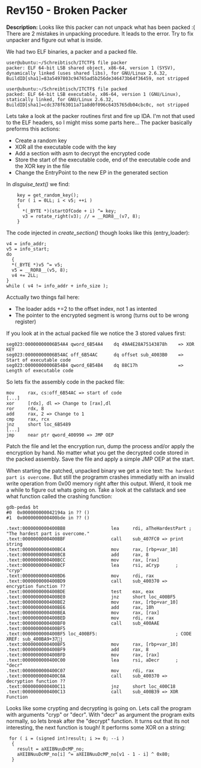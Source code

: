 # Rev150 - Broken Packer

**Description:** Looks like this packer can not unpack what has been packed :( There are 2 mistakes in unpacking procedure. It leads to the error. Try to fix unpacker and figure out what is inside.

We had two ELF binaries, a packer and a packed file.
```
user@ubuntu:~/Schreibtisch/ITCTF$ file packer
packer: ELF 64-bit LSB shared object, x86-64, version 1 (SYSV), dynamically linked (uses shared libs), for GNU/Linux 2.6.32, BuildID[sha1]=83a5497803c94765ad5b256de346473b64f36459, not stripped

user@ubuntu:~/Schreibtisch/ITCTF$ file packed
packed: ELF 64-bit LSB executable, x86-64, version 1 (GNU/Linux), statically linked, for GNU/Linux 2.6.32, BuildID[sha1]=cdc378f63011a71a8d0f096c6435765db04cbc0c, not stripped
```
Lets take a look at the packer routines first and fire up IDA. I'm not that used to the ELF headers, so I might miss some parts here... The packer basically preforms this actions:
 * Create a random key
 * XOR all the executable code with the key
 * Add a section with asm to decrypt the encrypted code
 * Store the start of the executable code, end of the executable code and the XOR key in the file
 * Change the EntryPoint to the new EP in the generated section 

In *disguise_text()* we find:
```
    key = get_random_key();
    for ( i = 0LL; i < v5; ++i )
    {
      *(_BYTE *)(startOfCode + i) ^= key;
      v3 = rotate_right(v3); // = __ROR8__(v7, 8);
    }
```
The code injected in *create_section()* though looks like this (entry_loader):
```
v4 = info_addr;
v5 = info_start;
do
  {
  *(_BYTE *)v5 ^= v5;
  v5 = __ROR8__(v5, 8);
  v4 += 2LL;
}
while ( v4 != info_addr + info_size );
```
Acctually two things fail here:
 * The loader adds +=2 to the offset index, not 1 as intented
 * The pointer to the encrypted segment is wrong (turns out to be wrong register)

If you look at in the actual packed file we notice the 3 stored values first:
```
seg023:00000000006B54A4 qword_6B54A4    dq 49A4E28A75143878h    => XOR KEY
seg023:00000000006B54AC off_6B54AC      dq offset sub_4003B0    => Start of executable code
seg023:00000000006B54B4 qword_6B54B4    dq 88C17h               => Length of executable code
```
So lets fix the assembly code in the packed file:
```
mov     rax, cs:off_6B54AC => start of code
[...]
xor     [rdx], dl => Change to [rax],dl
ror     rdx, 8
add     rax, 2 => Change to 1
cmp     rax, rcx
jnz     short loc_6B5489
[...]
jmp     near ptr qword_400990 => JMP OEP
```
Patch the file and let the encryption run, dump the process and/or apply the encryption by hand. No matter what you get the decrypted code stored in the packed assembly. Save the file and apply a simple JMP OEP at the start.

When starting the patched, unpacked binary we get a nice text:
```The hardest part is overcome.```
But still the programm crashes immediatly with an invalid write operation from 0x00 memory right after this output. Wierd, it took me a while to figure out whats going on. Take a look at the callstack and see what function called the crashing function:
```
gdb-peda$ bt
#0  0x000000000042194a in ?? ()
#1  0x0000000000400bde in ?? ()
```
```
.text:0000000000400BB8                 lea     rdi, aTheHardestPart ; "The hardest part is overcome."
.text:0000000000400BBF                 call    sub_407FC0 => print string
.text:0000000000400BC4                 mov     rax, [rbp+var_10]
.text:0000000000400BC8                 add     rax, 8
.text:0000000000400BCC                 mov     rax, [rax]
.text:0000000000400BCF                 lea     rsi, aCryp      ; "cryp"
.text:0000000000400BD6                 mov     rdi, rax
.text:0000000000400BD9                 call    sub_400370 => encryption function ??
.text:0000000000400BDE                 test    eax, eax
.text:0000000000400BE0                 jnz     short loc_400BF5
.text:0000000000400BE2                 mov     rax, [rbp+var_10]
.text:0000000000400BE6                 add     rax, 10h
.text:0000000000400BEA                 mov     rax, [rax]
.text:0000000000400BED                 mov     rdi, rax
.text:0000000000400BF0                 call    sub_400AAE
.text:0000000000400BF5
.text:0000000000400BF5 loc_400BF5:                             ; CODE XREF: sub_400BA9+37j
.text:0000000000400BF5                 mov     rax, [rbp+var_10]
.text:0000000000400BF9                 add     rax, 8
.text:0000000000400BFD                 mov     rax, [rax]
.text:0000000000400C00                 lea     rsi, aDecr      ; "decr"
.text:0000000000400C07                 mov     rdi, rax 
.text:0000000000400C0A                 call    sub_400370 => decryption function ??
.text:0000000000400C11                 jnz     short loc_400C18
.text:0000000000400C13                 call    sub_400B39 => XOR Function
```
Looks like some crypting and decrypting is going on. Lets call the program with arguments "cryp" or "decr". With "decr" as argument the program exits normally, so lets break after the "decrypt" function. It turns out that its not interesting, the next function is tough! It performs some XOR on a string:
```
 for ( i = (signed int)result; i >= 0; --i )
  {
    result = aXEIBNuuDcMP_no;
    aXEIBNuuDcMP_no[i] ^= aXEIBNuuDcMP_no[v1 - 1 - i] ^ 0x80;
  }
  ```
  

